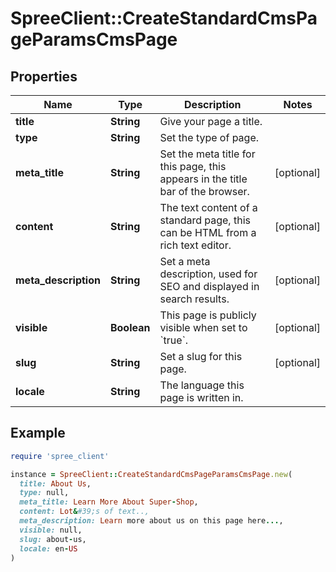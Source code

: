 # SpreeClient::CreateStandardCmsPageParamsCmsPage

## Properties

| Name | Type | Description | Notes |
| ---- | ---- | ----------- | ----- |
| **title** | **String** | Give your page a title. |  |
| **type** | **String** | Set the type of page. |  |
| **meta_title** | **String** | Set the meta title for this page, this appears in the title bar of the browser. | [optional] |
| **content** | **String** | The text content of a standard page, this can be HTML from a rich text editor. | [optional] |
| **meta_description** | **String** | Set a meta description, used for SEO and displayed in search results. | [optional] |
| **visible** | **Boolean** | This page is publicly visible when set to &#x60;true&#x60;. | [optional] |
| **slug** | **String** | Set a slug for this page. | [optional] |
| **locale** | **String** | The language this page is written in. |  |

## Example

```ruby
require 'spree_client'

instance = SpreeClient::CreateStandardCmsPageParamsCmsPage.new(
  title: About Us,
  type: null,
  meta_title: Learn More About Super-Shop,
  content: Lot&#39;s of text..,
  meta_description: Learn more about us on this page here...,
  visible: null,
  slug: about-us,
  locale: en-US
)
```


